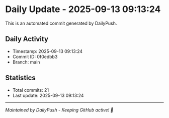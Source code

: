 # Daily Update - 2025-09-13 09:13:24

This is an automated commit generated by DailyPush.

## Daily Activity
- Timestamp: 2025-09-13 09:13:24
- Commit ID: 0f0edbb3
- Branch: main

## Statistics
- Total commits: 21
- Last update: 2025-09-13 09:13:24

---
*Maintained by DailyPush - Keeping GitHub active! 🚀*
